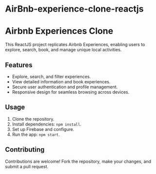 # AirBnb-experience-clone-reactjs
# Airbnb Experiences Clone

This ReactJS project replicates Airbnb Experiences, enabling users to explore, search, book, and manage unique local activities.

## Features

- Explore, search, and filter experiences.
- View detailed information and book experiences.
- Secure user authentication and profile management.
- Responsive design for seamless browsing across devices.

## Usage

1. Clone the repository.
2. Install dependencies: `npm install`.
3. Set up Firebase and configure.
4. Run the app: `npm start`.

## Contributing

Contributions are welcome! Fork the repository, make your changes, and submit a pull request.

